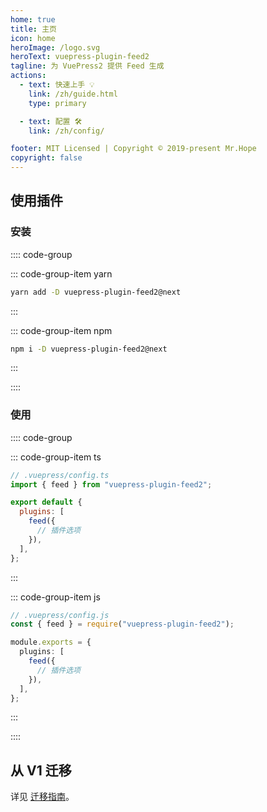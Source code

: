 ```yaml
---
home: true
title: 主页
icon: home
heroImage: /logo.svg
heroText: vuepress-plugin-feed2
tagline: 为 VuePress2 提供 Feed 生成
actions:
  - text: 快速上手 💡
    link: /zh/guide.html
    type: primary

  - text: 配置 🛠
    link: /zh/config/

footer: MIT Licensed | Copyright © 2019-present Mr.Hope
copyright: false
---
```


## 使用插件

### 安装

:::: code-group

::: code-group-item yarn

```bash
yarn add -D vuepress-plugin-feed2@next
```

:::

::: code-group-item npm

```bash
npm i -D vuepress-plugin-feed2@next
```

:::

::::

### 使用

:::: code-group

::: code-group-item ts

```js
// .vuepress/config.ts
import { feed } from "vuepress-plugin-feed2";

export default {
  plugins: [
    feed({
      // 插件选项
    }),
  ],
};
```

:::

::: code-group-item js

```ts
// .vuepress/config.js
const { feed } = require("vuepress-plugin-feed2");

module.exports = {
  plugins: [
    feed({
      // 插件选项
    }),
  ],
};
```

:::

::::

## 从 V1 迁移

详见 [迁移指南](./migration.md)。
